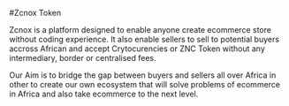 #Zcnox Token

Zcnox is a platform designed to enable anyone create ecommerce store without coding experience. It also enable sellers to sell to potential buyers accross African and accept Crytocurencies or ZNC Token without any intermediary, border or centralised fees.

Our Aim is to bridge the gap between buyers and sellers all over Africa in other to create our own ecosystem that will solve problems of ecommerce in Africa and also take ecommerce to the next level.
